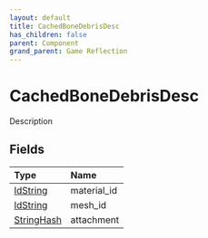 ```yaml
---
layout: default
title: CachedBoneDebrisDesc
has_children: false
parent: Component
grand_parent: Game Reflection
---
```

# CachedBoneDebrisDesc
Description 

## Fields

| Type | Name |
|:----------|:--------------|
| [IdString](/riftbreaker-wiki/docs/game-reflection/components/id_string/) | material_id |
| [IdString](/riftbreaker-wiki/docs/game-reflection/components/id_string/) | mesh_id |
| [StringHash](/riftbreaker-wiki/docs/game-reflection/classes/string_hash/) | attachment |


